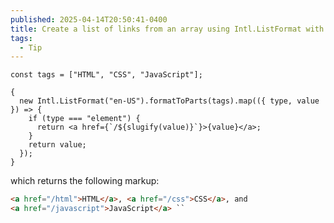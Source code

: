 ```yaml
---
published: 2025-04-14T20:50:41-0400
title: Create a list of links from an array using Intl.ListFormat with formatToParts
tags:
  - Tip
---
```


```tsx
const tags = ["HTML", "CSS", "JavaScript"];

{
  new Intl.ListFormat("en-US").formatToParts(tags).map(({ type, value }) => {
    if (type === "element") {
      return <a href={`/${slugify(value)}`}>{value}</a>;
    }
    return value;
  });
}
```

which returns the following markup:

```html
<a href="/html">HTML</a>, <a href="/css">CSS</a>, and
<a href="/javascript">JavaScript</a> ``
```
